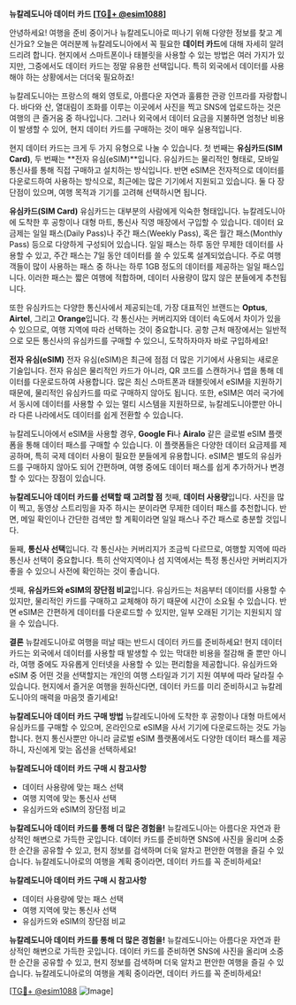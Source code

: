 **뉴칼레도니아 데이터 카드 [[TG💪+ @esim1088](https://t.me/s/esim1088)]**

안녕하세요! 여행을 준비 중이거나 뉴칼레도니아로 떠나기 위해 다양한 정보를 찾고 계신가요? 오늘은 여러분께 뉴칼레도니아에서 꼭 필요한 **데이터 카드**에 대해 자세히 알려드리려 합니다. 현지에서 스마트폰이나 태블릿을 사용할 수 있는 방법은 여러 가지가 있지만, 그중에서도 데이터 카드는 정말 유용한 선택입니다. 특히 외국에서 데이터를 사용해야 하는 상황에서는 더더욱 필요하죠!

뉴칼레도니아는 프랑스의 해외 영토로, 아름다운 자연과 훌륭한 관광 인프라를 자랑합니다. 바다와 산, 열대림이 조화를 이루는 이곳에서 사진을 찍고 SNS에 업로드하는 것은 여행의 큰 즐거움 중 하나입니다. 그러나 외국에서 데이터 요금을 지불하면 엄청난 비용이 발생할 수 있어, 현지 데이터 카드를 구매하는 것이 매우 실용적입니다.

현지 데이터 카드는 크게 두 가지 유형으로 나눌 수 있습니다. 첫 번째는 **유심카드(SIM Card)**, 두 번째는 **전자 유심(eSIM)**입니다. 유심카드는 물리적인 형태로, 모바일 통신사를 통해 직접 구매하고 설치하는 방식입니다. 반면 eSIM은 전자적으로 데이터를 다운로드하여 사용하는 방식으로, 최근에는 많은 기기에서 지원되고 있습니다. 둘 다 장단점이 있으며, 여행 목적과 기기를 고려해 선택하시면 됩니다.

**유심카드(SIM Card)**
유심카드는 대부분의 사람에게 익숙한 형태입니다. 뉴칼레도니아에 도착한 후 공항이나 대형 마트, 통신사 직영 매장에서 구입할 수 있습니다. 데이터 요금제는 일일 패스(Daily Pass)나 주간 패스(Weekly Pass), 혹은 월간 패스(Monthly Pass) 등으로 다양하게 구성되어 있습니다. 일일 패스는 하루 동안 무제한 데이터를 사용할 수 있고, 주간 패스는 7일 동안 데이터를 쓸 수 있도록 설계되었습니다. 주로 여행객들이 많이 사용하는 패스 중 하나는 하루 1GB 정도의 데이터를 제공하는 일일 패스입니다. 이러한 패스는 짧은 여행에 적합하며, 데이터 사용량이 많지 않은 분들에게 추천됩니다.

또한 유심카드는 다양한 통신사에서 제공되는데, 가장 대표적인 브랜드는 **Optus**, **Airtel**, 그리고 **Orange**입니다. 각 통신사는 커버리지와 데이터 속도에서 차이가 있을 수 있으므로, 여행 지역에 따라 선택하는 것이 중요합니다. 공항 근처 매장에서는 일반적으로 모든 통신사의 유심카드를 구매할 수 있으니, 도착하자마자 바로 구입하세요!

**전자 유심(eSIM)**
전자 유심(eSIM)은 최근에 점점 더 많은 기기에서 사용되는 새로운 기술입니다. 전자 유심은 물리적인 카드가 아니라, QR 코드를 스캔하거나 앱을 통해 데이터를 다운로드하여 사용합니다. 많은 최신 스마트폰과 태블릿에서 eSIM을 지원하기 때문에, 물리적인 유심카드를 따로 구매하지 않아도 됩니다. 또한, eSIM은 여러 국가에서 동시에 데이터를 사용할 수 있는 멀티 시스템을 지원하므로, 뉴칼레도니아뿐만 아니라 다른 나라에서도 데이터를 쉽게 전환할 수 있습니다.

뉴칼레도니아에서 eSIM을 사용할 경우, **Google Fi**나 **Airalo** 같은 글로벌 eSIM 플랫폼을 통해 데이터 패스를 구매할 수 있습니다. 이 플랫폼들은 다양한 데이터 요금제를 제공하며, 특히 국제 데이터 사용이 필요한 분들에게 유용합니다. eSIM은 별도의 유심카드를 구매하지 않아도 되어 간편하며, 여행 중에도 데이터 패스를 쉽게 추가하거나 변경할 수 있다는 장점이 있습니다.

**뉴칼레도니아 데이터 카드를 선택할 때 고려할 점**
첫째, **데이터 사용량**입니다. 사진을 많이 찍고, 동영상 스트리밍을 자주 하시는 분이라면 무제한 데이터 패스를 추천합니다. 반면, 메일 확인이나 간단한 검색만 할 계획이라면 일일 패스나 주간 패스로 충분할 것입니다.

둘째, **통신사 선택**입니다. 각 통신사는 커버리지가 조금씩 다르므로, 여행할 지역에 따라 통신사 선택이 중요합니다. 특히 산악지역이나 섬 지역에서는 특정 통신사만 커버리지가 좋을 수 있으니 사전에 확인하는 것이 좋습니다.

셋째, **유심카드와 eSIM의 장단점 비교**입니다. 유심카드는 처음부터 데이터를 사용할 수 있지만, 물리적인 카드를 구매하고 교체해야 하기 때문에 시간이 소요될 수 있습니다. 반면 eSIM은 간편하게 데이터를 다운로드할 수 있지만, 일부 오래된 기기는 지원되지 않을 수 있습니다.

**결론**
뉴칼레도니아로 여행을 떠날 때는 반드시 데이터 카드를 준비하세요! 현지 데이터 카드는 외국에서 데이터를 사용할 때 발생할 수 있는 막대한 비용을 절감해 줄 뿐만 아니라, 여행 중에도 자유롭게 인터넷을 사용할 수 있는 편리함을 제공합니다. 유심카드와 eSIM 중 어떤 것을 선택할지는 개인의 여행 스타일과 기기 지원 여부에 따라 달라질 수 있습니다. 현지에서 즐거운 여행을 원하신다면, 데이터 카드를 미리 준비하시고 뉴칼레도니아의 매력을 마음껏 즐기세요!

**뉴칼레도니아 데이터 카드 구매 방법**
뉴칼레도니아에 도착한 후 공항이나 대형 마트에서 유심카드를 구매할 수 있으며, 온라인으로 eSIM을 사서 기기에 다운로드하는 것도 가능합니다. 현지 통신사뿐만 아니라 글로벌 eSIM 플랫폼에서도 다양한 데이터 패스를 제공하니, 자신에게 맞는 옵션을 선택하세요!

**뉴칼레도니아 데이터 카드 구매 시 참고사항**
- 데이터 사용량에 맞는 패스 선택
- 여행 지역에 맞는 통신사 선택
- 유심카드와 eSIM의 장단점 비교

**뉴칼레도니아 데이터 카드를 통해 더 많은 경험을!**
뉴칼레도니아는 아름다운 자연과 환상적인 해변으로 가득한 곳입니다. 데이터 카드를 준비하면 SNS에 사진을 올리며 소중한 순간을 공유할 수 있고, 현지 정보를 검색하며 더욱 알차고 편안한 여행을 즐길 수 있습니다. 뉴칼레도니아로의 여행을 계획 중이라면, 데이터 카드를 꼭 준비하세요! 

**뉴칼레도니아 데이터 카드 구매 시 참고사항**
- 데이터 사용량에 맞는 패스 선택
- 여행 지역에 맞는 통신사 선택
- 유심카드와 eSIM의 장단점 비교

**뉴칼레도니아 데이터 카드를 통해 더 많은 경험을!**
뉴칼레도니아는 아름다운 자연과 환상적인 해변으로 가득한 곳입니다. 데이터 카드를 준비하면 SNS에 사진을 올리며 소중한 순간을 공유할 수 있고, 현지 정보를 검색하며 더욱 알차고 편안한 여행을 즐길 수 있습니다. 뉴칼레도니아로의 여행을 계획 중이라면, 데이터 카드를 꼭 준비하세요!

[[TG💪+ @esim1088](https://t.me/s/esim1088) ![Image](https://i.postimg.cc/Y0z9fWf4/image.png)]